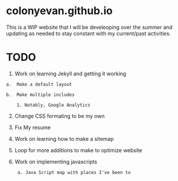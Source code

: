 # colonyevan.github.io

This is a WIP website that I will be develeoping over the summer and updating as needed to stay constant with my current/past activities.

# TODO

1.   Work on learning Jekyll and getting it working

    a.  Make a default layout

    b.  Make multiple includes

        1. Notably, Google Analytics

2. Change CSS formating to be my own

3. Fix My resume

4. Work on learning how to make a sitemap

5. Loop for more additions to make to optimize website

6. Work on implementing javascripts

        a. Java Script map with places I've been to
